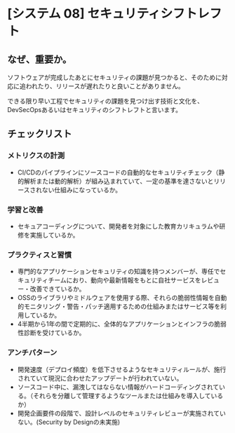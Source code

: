 
# [システム 08] セキュリティシフトレフト 

## なぜ、重要か。
ソフトウェアが完成したあとにセキュリティの課題が見つかると、そのために対応に追われたり、リリースが遅れたりと良いことがありません。

できる限り早い工程でセキュリティの課題を見つけ出す技術と文化を、DevSecOpsあるいはセキュリティのシフトレフトと言います。


## チェックリスト 

### メトリクスの計測
+ CI/CDのパイプラインにソースコードの自動的なセキュリティチェック（静的解析または動的解析）が組み込まれていて、一定の基準を達さないとリリースされない仕組みになっているか。


### 学習と改善
+ セキュアコーディングについて、開発者を対象にした教育カリキュラムや研修を実施しているか。

### プラクティスと習慣
+ 専門的なアプリケーションセキュリティの知識を持つメンバーが、専任でセキュリティチームにおり、動向や最新情報をもとに自社サービスをレビュー・改善できているか。
+ OSSのライブラリやミドルウェアを使用する際、それらの脆弱性情報を自動的モニタリング・警告・パッチ適用するための仕組みまたはサービス等を利用しているか。
+ 4半期から1年の間で定期的に、全体的なアプリケーションとインフラの脆弱性診断を受けているか。

### アンチパターン
+ 開発速度（デプロイ頻度）を低下させるようなセキュリティルールが、施行されていて現況に合わせたアップデートが行われていない。
+ ソースコード中に、漏洩してはならない情報がハードコーディングされている。（それらを分離して管理するようなツールまたは仕組みを導入しているか）
+ 開発企画要件の段階で、設計レベルのセキュリティレビューが実施されていない。(Security by Designの未実施)
            